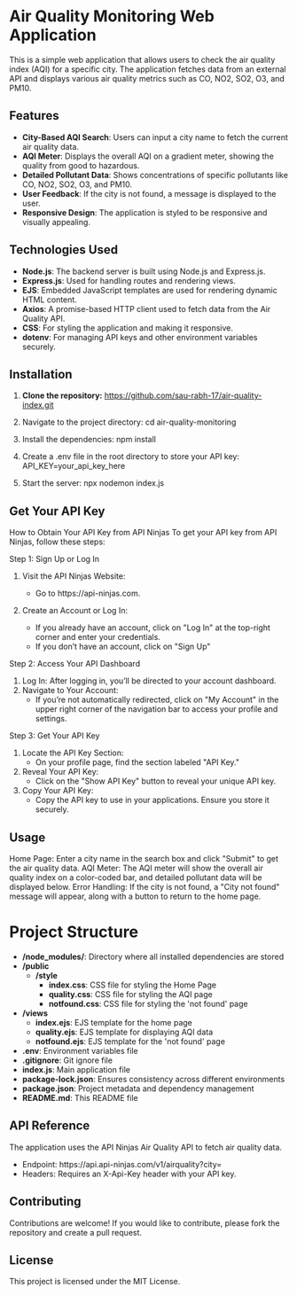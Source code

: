 # Air Quality Monitoring Web Application

This is a simple web application that allows users to check the air quality index (AQI) for a specific city. The application fetches data from an external API and displays various air quality metrics such as CO, NO2, SO2, O3, and PM10.

## Features

- **City-Based AQI Search**: Users can input a city name to fetch the current air quality data.
- **AQI Meter**: Displays the overall AQI on a gradient meter, showing the quality from good to hazardous.
- **Detailed Pollutant Data**: Shows concentrations of specific pollutants like CO, NO2, SO2, O3, and PM10.
- **User Feedback**: If the city is not found, a message is displayed to the user.
- **Responsive Design**: The application is styled to be responsive and visually appealing.

## Technologies Used

- **Node.js**: The backend server is built using Node.js and Express.js.
- **Express.js**: Used for handling routes and rendering views.
- **EJS**: Embedded JavaScript templates are used for rendering dynamic HTML content.
- **Axios**: A promise-based HTTP client used to fetch data from the Air Quality API.
- **CSS**: For styling the application and making it responsive.
- **dotenv**: For managing API keys and other environment variables securely.

## Installation

1. **Clone the repository:**
   https://github.com/sau-rabh-17/air-quality-index.git
   
3. Navigate to the project directory:
   cd air-quality-monitoring

4. Install the dependencies:
   npm install

5. Create a .env file in the root directory to store your API key:
   API_KEY=your_api_key_here

6. Start the server:
   npx nodemon index.js

## Get Your API Key

How to Obtain Your API Key from API Ninjas
To get your API key from API Ninjas, follow these steps:

Step 1: Sign Up or Log In
  1. Visit the API Ninjas Website:
     <ul><li>Go to https://api-ninjas.com.</li></ul>

  2. Create an Account or Log In:
     <ul>
       <li>If you already have an account, click on "Log In" at the top-right corner and enter your credentials.</li>
       <li>If you don’t have an account, click on "Sign Up"</li>
     </ul>
     
Step 2: Access Your API Dashboard
   1. Log In: After logging in, you’ll be directed to your account dashboard.
   2. Navigate to Your Account:
      <ul><li>If you’re not automatically redirected, click on "My Account" in the upper right corner of the navigation bar to access your profile and settings.</li></ul>

Step 3: Get Your API Key
   1. Locate the API Key Section:
      <ul><li>On your profile page, find the section labeled "API Key."</li></ul>
   2. Reveal Your API Key:
      <ul><li>Click on the "Show API Key" button to reveal your unique API key.</li></ul>
   3. Copy Your API Key:
      <ul><li>Copy the API key to use in your applications. Ensure you store it securely.</li></ul>



## Usage
Home Page: Enter a city name in the search box and click "Submit" to get the air quality data.
AQI Meter: The AQI meter will show the overall air quality index on a color-coded bar, and detailed pollutant data will be displayed below.
Error Handling: If the city is not found, a "City not found" message will appear, along with a button to return to the home page.

<h1>Project Structure</h1>
    <ul>
        <li><strong>/node_modules/</strong>: Directory where all installed dependencies are stored</li>
        <li><strong>/public</strong>
            <ul>
                <li><strong>/style</strong>
                    <ul>
                        <li><strong>index.css</strong>: CSS file for styling the Home Page</li>
                        <li><strong>quality.css</strong>: CSS file for styling the AQI page</li>
                        <li><strong>notfound.css</strong>: CSS file for styling the 'not found' page</li>
                    </ul>
                </li>
            </ul>
        </li>
        <li><strong>/views</strong>
            <ul>
                <li><strong>index.ejs</strong>: EJS template for the home page</li>
                <li><strong>quality.ejs</strong>: EJS template for displaying AQI data</li>
                <li><strong>notfound.ejs</strong>: EJS template for the 'not found' page</li>
            </ul>
        </li>
        <li><strong>.env</strong>: Environment variables file</li>
        <li><strong>.gitignore</strong>: Git ignore file</li>
        <li><strong>index.js</strong>: Main application file</li>
        <li><strong>package-lock.json</strong>: Ensures consistency across different environments</li>
        <li><strong>package.json</strong>: Project metadata and dependency management</li>
        <li><strong>README.md</strong>: This README file</li>
    </ul>

## API Reference
The application uses the API Ninjas Air Quality API to fetch air quality data.
<ul>
<li>Endpoint: https://api.api-ninjas.com/v1/airquality?city=<city_name></li>
<li>Headers: Requires an X-Api-Key header with your API key.</li>
</ul>

## Contributing
Contributions are welcome! If you would like to contribute, please fork the repository and create a pull request.

## License
This project is licensed under the MIT License.

